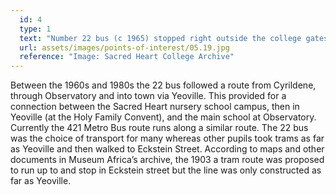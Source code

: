 ```yaml
---
  id: 4
  type: 1
  text: "Number 22 bus (c 1965) stopped right outside the college gates."
  url: assets/images/points-of-interest/05.19.jpg
  reference: "Image: Sacred Heart College Archive"
---
```

Between the 1960s and 1980s the 22 bus followed a route from Cyrildene, through Observatory and into town via Yeoville. This provided for a connection between the Sacred Heart nursery school campus, then in Yeoville (at the Holy Family Convent), and the main school at Observatory. Currently the 421 Metro Bus route runs along a similar route. The 22 bus was the choice of transport for many whereas other pupils took trams as far as Yeoville and then walked to Eckstein Street. According to maps and other documents in Museum Africa’s archive, the 1903 a tram route was proposed to run up to and stop in Eckstein street but the line was only constructed as far as Yeoville.
        